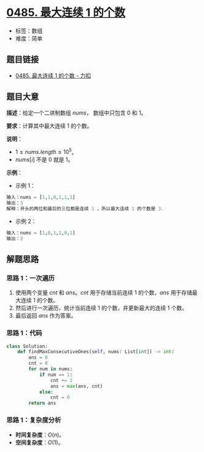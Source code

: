 # [0485. 最大连续 1 的个数](https://leetcode.cn/problems/max-consecutive-ones/)

- 标签：数组
- 难度：简单

## 题目链接

- [0485. 最大连续 1 的个数 - 力扣](https://leetcode.cn/problems/max-consecutive-ones/)

## 题目大意

**描述**：给定一个二进制数组 $nums$， 数组中只包含 $0$ 和 $1$。

**要求**：计算其中最大连续 $1$ 的个数。

**说明**：

- $1 \le nums.length \le 10^5$。
- $nums[i]$ 不是 $0$ 就是 $1$。

**示例**：

- 示例 1：

```python
输入：nums = [1,1,0,1,1,1]
输出：3
解释：开头的两位和最后的三位都是连续 1 ，所以最大连续 1 的个数是 3.
```

- 示例 2：

```python
输入：nums = [1,0,1,1,0,1]
输出：2
```

## 解题思路

### 思路 1：一次遍历

1. 使用两个变量 $cnt$ 和 $ans$。$cnt$ 用于存储当前连续 $1$ 的个数，$ans$ 用于存储最大连续 $1$ 的个数。
2. 然后进行一次遍历，统计当前连续 $1$ 的个数，并更新最大的连续 $1$ 个数。
3. 最后返回 $ans$ 作为答案。

### 思路 1：代码

```python
class Solution:
    def findMaxConsecutiveOnes(self, nums: List[int]) -> int:
        ans = 0
        cnt = 0
        for num in nums:
            if num == 1:
                cnt += 1
                ans = max(ans, cnt)
            else:
                cnt = 0
        return ans
```

### 思路 1：复杂度分析

- **时间复杂度**：$O(n)$。
- **空间复杂度**：$O(1)$。

